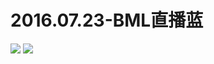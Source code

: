 # 2016.07.23-BML直播蓝
![](https://bilicoverimg.github.io/2016/2016.07.23-BML直播蓝.jpg)
![](https://bilicoverimg.github.io/2016/2016.07.23-BML直播蓝%28平板截图%29.jpg)
